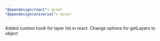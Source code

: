 ```yaml
---
"@opendesign/react": minor
"@opendesign/universal": minor
---
```


Added custom hook for layer list in react. Change options for getLayers to object
